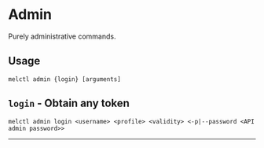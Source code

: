 # Admin

Purely administrative commands.

## Usage

```shell
melctl admin {login} [arguments]
```

## `login` - Obtain any token

```shell
melctl admin login <username> <profile> <validity> <-p|--password <API admin password>>
```

---
